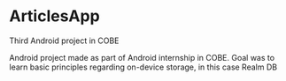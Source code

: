 # ArticlesApp
Third Android project in COBE

Android project made as part of Android internship in COBE. Goal was to learn basic principles regarding on-device storage, 
in this case Realm DB
